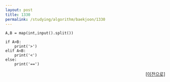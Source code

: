 ```yaml
---
layout: post
title: 1330
permalink: /studying/algorithm/baekjoon/1330
---
```


```
A,B = map(int,input().split())

if A>B:
    print('>')
elif A<B:
    print('<')
else:
    print('==')
```
  
    
    
<div style="text-align: right"> <a href = 'https://namhyo01.github.io/studying/algorithm/baekjoon'> [이전으로] </a> </div>
